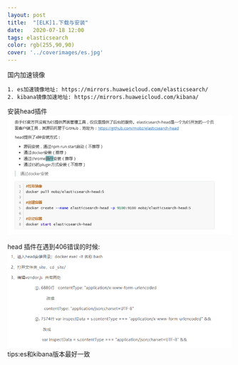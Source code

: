 ```yaml
---
layout: post
title:  "[ELK]1.下载与安装"
date:   2020-07-18 12:00
tags: elasticsearch
color: rgb(255,90,90)
cover: '../coverimages/es.jpg'
---
```



国内加速镜像


	1. es加速镜像地址: https://mirrors.huaweicloud.com/elasticsearch/ 
	2. kibana镜像加速地址: https://mirrors.huaweicloud.com/kibana/

安装head插件
![enter description here](https://raw.githubusercontent.com/LazystudentCH/blogImage/master/2020/7/21/[ELK]1.下载与安装/1595323454749.png)

head 插件在遇到406错误的时候:
![enter description here](https://raw.githubusercontent.com/LazystudentCH/blogImage/master/2020/7/21/[ELK]1.下载与安装/1595323523521.png)
tips:es和kibana版本最好一致